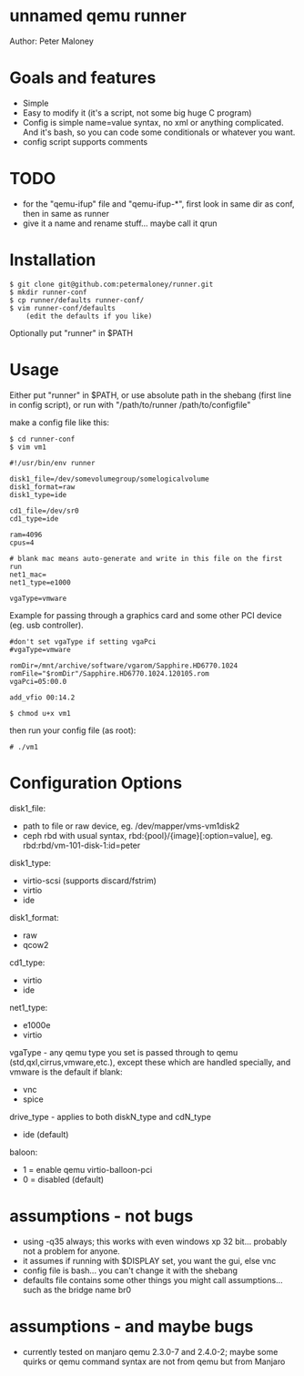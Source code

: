 # unnamed qemu runner

Author: Peter Maloney

Goals and features
==========

- Simple
- Easy to modify it (it's a script, not some big huge C program)
- Config is simple name=value syntax, no xml or anything complicated. And it's bash, so you can code some conditionals or whatever you want.
- config script supports comments

TODO
==========
- for the "qemu-ifup" file and "qemu-ifup-*", first look in same dir as conf, then in same as runner
- give it a name and rename stuff... maybe call it qrun

Installation
==========

```
$ git clone git@github.com:petermaloney/runner.git
$ mkdir runner-conf
$ cp runner/defaults runner-conf/
$ vim runner-conf/defaults
    (edit the defaults if you like)
```

Optionally put "runner" in $PATH

Usage
==========
Either put "runner" in $PATH, or use absolute path in the shebang (first line in config script), or run with "/path/to/runner /path/to/configfile"

make a config file like this:
```
$ cd runner-conf
$ vim vm1
```

```
#!/usr/bin/env runner

disk1_file=/dev/somevolumegroup/somelogicalvolume
disk1_format=raw
disk1_type=ide

cd1_file=/dev/sr0
cd1_type=ide

ram=4096
cpus=4

# blank mac means auto-generate and write in this file on the first run
net1_mac=
net1_type=e1000

vgaType=vmware
```

Example for passing through a graphics card and some other PCI device (eg. usb controller).
```
#don't set vgaType if setting vgaPci
#vgaType=vmware

romDir=/mnt/archive/software/vgarom/Sapphire.HD6770.1024
romFile="$romDir"/Sapphire.HD6770.1024.120105.rom
vgaPci=05:00.0

add_vfio 00:14.2
```


```
$ chmod u+x vm1
```

then run your config file (as root):

```
# ./vm1
```

Configuration Options
==========

disk1_file:
- path to file or raw device, eg. /dev/mapper/vms-vm1disk2
- ceph rbd with usual syntax, rbd:{pool}/{image}[:option=value], eg. rbd:rbd/vm-101-disk-1:id=peter

disk1_type:
- virtio-scsi (supports discard/fstrim)
- virtio
- ide

disk1_format:
- raw
- qcow2

cd1_type:
- virtio
- ide

net1_type:
- e1000e
- virtio

vgaType - any qemu type you set is passed through to qemu (std,qxl,cirrus,vmware,etc.), except these which are handled specially, and vmware is the default if blank:
- vnc
- spice

drive_type - applies to both diskN_type and cdN_type
- ide (default)

baloon:
- 1 = enable qemu virtio-balloon-pci
- 0 = disabled (default)

assumptions - not bugs
==========

- using -q35 always; this works with even windows xp 32 bit... probably not a problem for anyone.
- it assumes if running with $DISPLAY set, you want the gui, else vnc
- config file is bash... you can't change it with the shebang
- defaults file contains some other things you might call assumptions... such as the bridge name br0

assumptions - and maybe bugs
==========

- currently tested on manjaro qemu 2.3.0-7 and 2.4.0-2; maybe some quirks or qemu command syntax are not from qemu but from Manjaro
